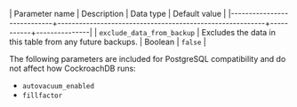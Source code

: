 | Parameter name             | Description                                              | Data type | Default value |
|----------------------------+----------------------------------------------------------+-----------+---------------|
| `exclude_data_from_backup` | Excludes the data in this table from any future backups. | Boolean   | `false`       |

The following parameters are included for PostgreSQL compatibility and do not affect how CockroachDB runs:

- `autovacuum_enabled`
- `fillfactor`
